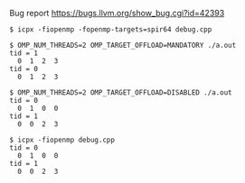 Bug report
https://bugs.llvm.org/show_bug.cgi?id=42393

```
$ icpx -fiopenmp -fopenmp-targets=spir64 debug.cpp

$ OMP_NUM_THREADS=2 OMP_TARGET_OFFLOAD=MANDATORY ./a.out
tid = 1
  0  1  2  3
tid = 0
  0  1  2  3

$ OMP_NUM_THREADS=2 OMP_TARGET_OFFLOAD=DISABLED ./a.out
tid = 0
  0  1  0  0
tid = 1
  0  0  2  3

$ icpx -fiopenmp debug.cpp
tid = 0
  0  1  0  0
tid = 1
  0  0  2  3
```

